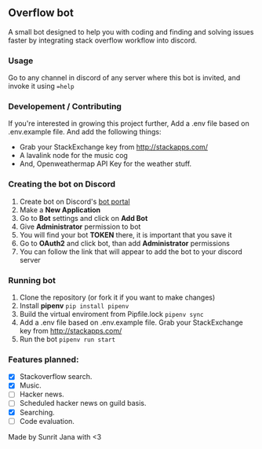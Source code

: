## Overflow bot

A small bot designed to help you with coding and finding and solving 
issues faster by integrating stack overflow workflow into discord.

### Usage

Go to any channel in discord of any server where this bot is invited, and 
invoke it using `=help`

### Developement / Contributing

If you're interested in growing this project further,
Add a .env file based on .env.example file. And add the following things:

- Grab your StackExchange key from http://stackapps.com/
- A lavalink node for the music cog
- And, Openweathermap API Key for the weather stuff.

### Creating the bot on Discord

1. Create bot on Discord's [bot portal](https://discord.com/developers/applications/)
2. Make a **New Application**
3. Go to **Bot** settings and click on **Add Bot**
4. Give **Administrator** permission to bot
5. You will find your bot **TOKEN** there, it is important that you save it
6. Go to **OAuth2** and click bot, than add **Administrator** permissions
7. You can follow the link that will appear to add the bot to your discord server

### Running bot

1. Clone the repository (or fork it if you want to make changes)
2. Install **pipenv** `pip install pipenv`
3. Build the virtual enviroment from Pipfile.lock `pipenv sync`
4. Add a .env file based on .env.example file. Grab your StackExchange key from http://stackapps.com/
6. Run the bot `pipenv run start`

### Features planned:

- [x] Stackoverflow search.
- [x] Music.
- [ ] Hacker news.
- [ ] Scheduled hacker news on guild basis.
- [x] Searching.
- [ ] Code evaluation.

Made by Sunrit Jana with <3
